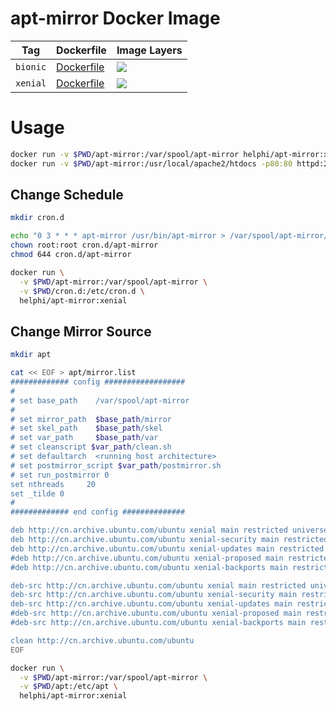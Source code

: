 # apt-mirror Docker Image

Tag | Dockerfile | Image Layers
----|------------|-------------
`bionic` | [Dockerfile](https://github.com/helphi/Dockerfile-apt-mirror/blob/master/bionic/Dockerfile) | [![](https://images.microbadger.com/badges/image/helphi/apt-mirror:bionic.svg)](https://microbadger.com/images/helphi/apt-mirror:bionic "Get your own image badge on microbadger.com")
`xenial` | [Dockerfile](https://github.com/helphi/Dockerfile-apt-mirror/blob/master/xenial/Dockerfile) | [![](https://images.microbadger.com/badges/image/helphi/apt-mirror:xenial.svg)](https://microbadger.com/images/helphi/apt-mirror:xenial "Get your own image badge on microbadger.com")

# Usage

```sh
docker run -v $PWD/apt-mirror:/var/spool/apt-mirror helphi/apt-mirror:xenial
docker run -v $PWD/apt-mirror:/usr/local/apache2/htdocs -p80:80 httpd:2.4.29-alpine
```

## Change Schedule

```sh
mkdir cron.d

echo "0 3 * * * apt-mirror /usr/bin/apt-mirror > /var/spool/apt-mirror/cron.log" > cron.d/apt-mirror
chown root:root cron.d/apt-mirror
chmod 644 cron.d/apt-mirror

docker run \
  -v $PWD/apt-mirror:/var/spool/apt-mirror \
  -v $PWD/cron.d:/etc/cron.d \
  helphi/apt-mirror:xenial
```

## Change Mirror Source

```sh
mkdir apt

cat << EOF > apt/mirror.list
############# config ##################
#
# set base_path    /var/spool/apt-mirror
#
# set mirror_path  $base_path/mirror
# set skel_path    $base_path/skel
# set var_path     $base_path/var
# set cleanscript $var_path/clean.sh
# set defaultarch  <running host architecture>
# set postmirror_script $var_path/postmirror.sh
# set run_postmirror 0
set nthreads     20
set _tilde 0
#
############# end config ##############

deb http://cn.archive.ubuntu.com/ubuntu xenial main restricted universe multiverse
deb http://cn.archive.ubuntu.com/ubuntu xenial-security main restricted universe multiverse
deb http://cn.archive.ubuntu.com/ubuntu xenial-updates main restricted universe multiverse
#deb http://cn.archive.ubuntu.com/ubuntu xenial-proposed main restricted universe multiverse
#deb http://cn.archive.ubuntu.com/ubuntu xenial-backports main restricted universe multiverse

deb-src http://cn.archive.ubuntu.com/ubuntu xenial main restricted universe multiverse
deb-src http://cn.archive.ubuntu.com/ubuntu xenial-security main restricted universe multiverse
deb-src http://cn.archive.ubuntu.com/ubuntu xenial-updates main restricted universe multiverse
#deb-src http://cn.archive.ubuntu.com/ubuntu xenial-proposed main restricted universe multiverse
#deb-src http://cn.archive.ubuntu.com/ubuntu xenial-backports main restricted universe multiverse

clean http://cn.archive.ubuntu.com/ubuntu
EOF

docker run \
  -v $PWD/apt-mirror:/var/spool/apt-mirror \
  -v $PWD/apt:/etc/apt \
  helphi/apt-mirror:xenial
```

